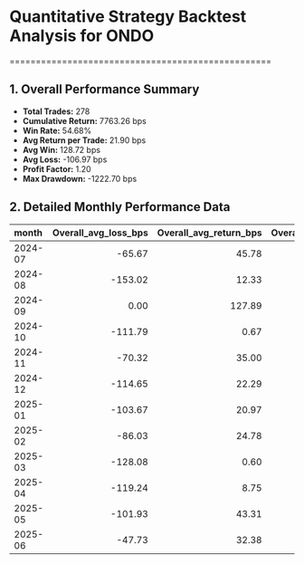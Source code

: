 # Quantitative Strategy Backtest Analysis for ONDO
==================================================

## 1. Overall Performance Summary

- **Total Trades:** 278
- **Cumulative Return:** 7763.26 bps
- **Win Rate:** 54.68%
- **Avg Return per Trade:** 21.90 bps
- **Avg Win:** 128.72 bps
- **Avg Loss:** -106.97 bps
- **Profit Factor:** 1.20
- **Max Drawdown:** -1222.70 bps

## 2. Detailed Monthly Performance Data

| month   |   Overall_avg_loss_bps |   Overall_avg_return_bps |   Overall_avg_win_bps |   Overall_cumulative_return_bps |   Overall_max_drawdown_bps |   Overall_median_return_bps |   Overall_std_return_bps |   Overall_total_trades |   Overall_win_rate |   down_long_avg_loss_bps |   down_long_avg_return_bps |   down_long_avg_win_bps |   down_long_cumulative_return_bps |   down_long_max_drawdown_bps |   down_long_median_return_bps |   down_long_std_return_bps |   down_long_total_trades |   down_long_win_rate |   up_long_avg_loss_bps |   up_long_avg_return_bps |   up_long_avg_win_bps |   up_long_cumulative_return_bps |   up_long_max_drawdown_bps |   up_long_median_return_bps |   up_long_std_return_bps |   up_long_total_trades |   up_long_win_rate |
|:--------|-----------------------:|-------------------------:|----------------------:|--------------------------------:|---------------------------:|----------------------------:|-------------------------:|-----------------------:|-------------------:|-------------------------:|---------------------------:|------------------------:|----------------------------------:|-----------------------------:|------------------------------:|---------------------------:|-------------------------:|---------------------:|-----------------------:|-------------------------:|----------------------:|--------------------------------:|---------------------------:|----------------------------:|-------------------------:|-----------------------:|-------------------:|
| 2024-07 |                 -65.67 |                    45.78 |                157.22 |                          553.12 |                    -123.12 |                       38.85 |                   128.19 |                  12.00 |               0.50 |                   -78.26 |                      50.19 |                  157.22 |                            555.96 |                      -123.12 |                         80.39 |                     133.02 |                    11.00 |                 0.55 |                  -2.69 |                    -2.69 |                  0.00 |                           -2.69 |                       0.00 |                       -2.69 |                     0.00 |                   1.00 |               0.00 |
| 2024-08 |                -153.02 |                    12.33 |                144.60 |                          379.27 |                   -1086.62 |                        1.43 |                   199.12 |                  36.00 |               0.56 |                  -161.24 |                     -41.68 |                   99.62 |                           -987.65 |                     -1080.97 |                         -6.37 |                     175.20 |                    24.00 |                 0.46 |                -117.40 |                   120.34 |                199.59 |                         1516.73 |                    -218.75 |                       78.00 |                   200.13 |                  12.00 |               0.75 |
| 2024-09 |                   0.00 |                   127.89 |                127.89 |                          127.89 |                       0.00 |                      127.89 |                     0.00 |                   1.00 |               1.00 |                     0.00 |                     127.89 |                  127.89 |                            127.89 |                         0.00 |                        127.89 |                       0.00 |                     1.00 |                 1.00 |                 nan    |                   nan    |                nan    |                          nan    |                     nan    |                      nan    |                   nan    |                 nan    |             nan    |
| 2024-10 |                -111.79 |                     0.67 |                113.12 |                           -3.10 |                    -364.46 |                       -2.53 |                   145.14 |                   8.00 |               0.50 |                  -111.79 |                     -36.12 |                   64.78 |                           -254.68 |                      -364.46 |                        -26.77 |                     115.11 |                     7.00 |                 0.43 |                   0.00 |                   258.16 |                258.16 |                          258.16 |                       0.00 |                      258.16 |                     0.00 |                   1.00 |               1.00 |
| 2024-11 |                 -70.32 |                    35.00 |                 99.11 |                         1358.25 |                    -301.92 |                       32.57 |                   102.10 |                  37.00 |               0.62 |                   -63.16 |                      42.13 |                   94.77 |                           1328.67 |                      -301.92 |                         32.98 |                      95.76 |                    30.00 |                 0.67 |                 -88.22 |                     4.46 |                128.02 |                           26.11 |                    -270.36 |                      -44.10 |                   121.05 |                   7.00 |               0.43 |
| 2024-12 |                -114.65 |                    22.29 |                138.17 |                         1619.84 |                    -971.90 |                        4.01 |                   169.05 |                  72.00 |               0.54 |                  -102.41 |                      29.38 |                  124.26 |                           1291.53 |                      -457.33 |                         53.56 |                     147.94 |                    43.00 |                 0.58 |                -129.34 |                    11.78 |                162.99 |                          290.75 |                   -1323.44 |                       -3.49 |                   195.74 |                  29.00 |               0.48 |
| 2025-01 |                -103.67 |                    20.97 |                137.30 |                          583.76 |                    -734.88 |                       50.14 |                   165.16 |                  29.00 |               0.52 |                  -107.28 |                      16.56 |                  129.14 |                            320.51 |                      -626.43 |                         50.14 |                     172.82 |                    21.00 |                 0.52 |                 -94.65 |                    32.54 |                159.74 |                          255.07 |                    -321.61 |                       12.83 |                   142.46 |                   8.00 |               0.50 |
| 2025-02 |                 -86.03 |                    24.78 |                155.75 |                          583.57 |                    -494.78 |                       -5.38 |                   150.72 |                  24.00 |               0.46 |                   -88.76 |                      26.30 |                  141.35 |                            412.01 |                      -425.23 |                         -1.69 |                     144.22 |                    16.00 |                 0.50 |                 -81.66 |                    21.76 |                194.13 |                          164.77 |                    -384.94 |                       -9.27 |                   162.89 |                   8.00 |               0.38 |
| 2025-03 |                -128.08 |                     0.60 |                 86.38 |                           -7.34 |                    -512.01 |                       17.41 |                   133.45 |                  25.00 |               0.60 |                  -122.97 |                       2.50 |                   82.34 |                             31.66 |                      -248.66 |                         32.05 |                     121.88 |                    18.00 |                 0.61 |                -139.99 |                    -4.29 |                 97.48 |                          -38.88 |                    -381.11 |                        0.76 |                   159.30 |                   7.00 |               0.57 |
| 2025-04 |                -119.24 |                     8.75 |                173.30 |                          118.86 |                    -391.22 |                      -22.96 |                   165.24 |                  16.00 |               0.44 |                  -110.57 |                     -28.04 |                  116.39 |                           -312.63 |                      -469.72 |                        -40.50 |                     126.20 |                    11.00 |                 0.36 |                -149.61 |                    89.67 |                249.19 |                          445.42 |                    -197.87 |                      144.61 |                   206.90 |                   5.00 |               0.60 |
| 2025-05 |                -101.93 |                    43.31 |                 97.78 |                          479.37 |                    -226.79 |                       59.97 |                   114.22 |                  11.00 |               0.73 |                  -123.22 |                      53.58 |                   97.78 |                            541.93 |                      -226.79 |                         64.18 |                     114.86 |                    10.00 |                 0.80 |                 -59.35 |                   -59.35 |                  0.00 |                          -59.35 |                       0.00 |                      -59.35 |                     0.00 |                   1.00 |               0.00 |
| 2025-06 |                 -47.73 |                    32.38 |                139.18 |                          224.89 |                    -106.75 |                       -5.06 |                   105.61 |                   7.00 |               0.43 |                   -47.73 |                       1.39 |                   99.62 |                              6.44 |                      -106.75 |                        -20.01 |                      79.30 |                     6.00 |                 0.33 |                   0.00 |                   218.31 |                218.31 |                          218.31 |                       0.00 |                      218.31 |                     0.00 |                   1.00 |               1.00 |